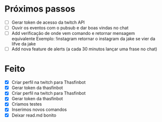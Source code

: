 # Próximos passos
- [ ] Gerar token de acesso da twitch API
- [ ] Ouvir os eventos com o pubsub e dar boas vindas no chat
- [ ] Add verificação de onde vem comando e retornar mensagem equivalente
    Exemplo: !instagram retornar o instagram da jake se vier da lifve da jake
- [ ] Add nova feature de alerts (a cada 30 minutos lançar uma frase no chat)

# Feito
- [X] Criar perfil na twitch para Thasfinbot
- [X] Gerar token da thasfinbot
- [X] Criar perfil na twitch para Thasfinbot
- [X] Gerar token da thasfinbot
- [X] Criamos testes
- [X]  Inserimos novos comandos
- [X] Deixar read.md bonito

